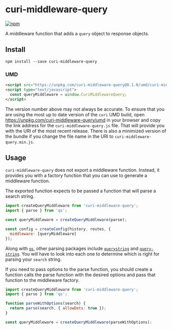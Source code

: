 # curi-middleware-query

[![npm][badge]][npm-link]

[badge]: https://img.shields.io/npm/v/curi-middleware-query.svg
[npm-link]: https://npmjs.com/package/curi-middleware-query

A middleware function that adds a `query` object to response objects.

## Install

```
npm install --save curi-middleware-query
```

### UMD

```html
<script src="https://unpkg.com/curi-middleware-query@0.1.0/umd/curi-middleware-query.js"></script>
<script type="text/javascript">
  const queryMiddleware = window.CuriMiddlewareQuery;
</script>
```

The version number above may not always be accurate. To ensure that you are using the most
up to date version of the `curi` UMD build, open https://unpkg.com/curi-middleware-query/umd in your
browser and copy the link address for the `curi-middleware-query.js` file. That will provide you
with the URI of the most recent release. There is also a minimized version of the bundle
if you change the file name in the URI to `curi-middleware-query.min.js`.

## Usage

`curi-middleware-query` does not export a middleware function. Instead, it provides you with a factory function that you can use to generate a middleware function.

The exported function expects to be passed a function that will parse a search string.

```js
import createQueryMiddleware from 'curi-middleware-query';
import { parse } from 'qs';

const queryMiddleware = createQueryMiddleware(parse);

const config = createConfig(history, routes, {
  middleware: [queryMiddleware]
});
```

Along with [`qs`](https://www.npmjs.com/package/qs), other parsing packages include [`querystring`](https://www.npmjs.com/package/querystring) and [`query-string`](https://www.npmjs.com/package/query-string). You will have to look into each one to determine which is right for parsing your `search` string.

If you need to pass options to the parse function, you should create a function calls the parse function with the desired options and pass that function to the middleware factory.

```js
import createQueryMiddleware from 'curi-middleware-query';
import { parse } from 'qs';

function parseWithOptions(search) {
  return parse(search, { allowDots: true });
}

const queryMiddleware = createQueryMiddleware(parseWithOptions);
```
